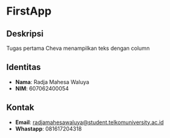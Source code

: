 # FirstApp

## Deskripsi
Tugas pertama Cheva menampilkan teks dengan column

## Identitas
- **Nama**: Radja Mahesa Waluya
- **NIM**: 607062400054

## Kontak
- **Email**: radjamahesawaluya@student.telkomuniversity.ac.id
- **Whastapp**: 081617204318
